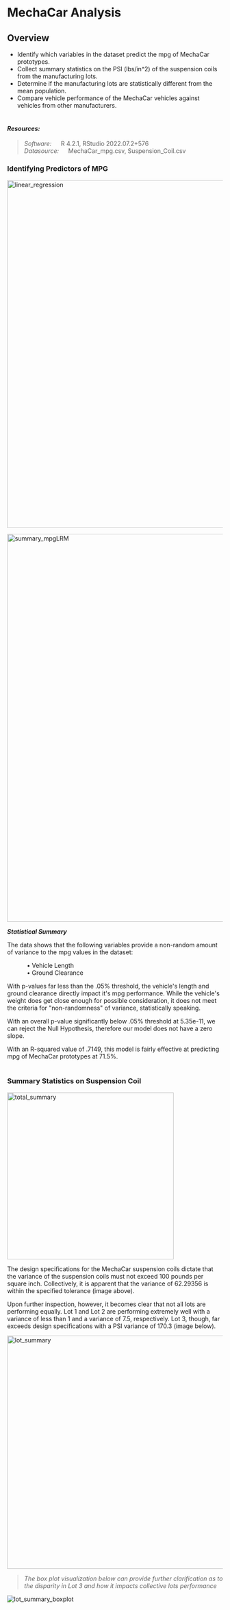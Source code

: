 # MechaCar Analysis

## Overview 
* Identify which variables in the dataset predict the mpg of MechaCar prototypes.
* Collect summary statistics on the PSI (lbs/in^2) of the suspension coils from the manufacturing lots.
* Determine if the manufacturing lots are statistically different from the mean population.
* Compare vehicle performance of the MechaCar vehicles against vehicles from other manufacturers. <br> <br>

#### ***Resources:*** <br>
>
> *Software:* &emsp; R 4.2.1, RStudio 2022.07.2+576 <br>
> *Datasource:* &emsp; MechaCar_mpg.csv, Suspension_Coil.csv <br>

### Identifying Predictors of MPG

<img width="811" alt="linear_regression" src="https://user-images.githubusercontent.com/108758105/202879337-a13d2e43-34d2-4f4b-80b7-8cd45867c220.png"> <br> 

<img width="905" alt="summary_mpgLRM" src="https://user-images.githubusercontent.com/108758105/202879402-e8347ce8-6bf4-4fc0-ba1d-b95bb5368ae2.png">

***Statistical Summary***

The data shows that the following variables provide a non-random amount of variance to the mpg values in the dataset: 

&emsp;&emsp;&emsp; • Vehicle Length <br>
&emsp;&emsp;&emsp; • Ground Clearance <br>

With p-values far less than the .05% threshold, the vehicle's length and ground clearance directly impact it's mpg performance.  While the vehicle's weight does get close enough for possible consideration, it does not meet the criteria for "non-randomness" of variance, statistically speaking.

With an overall p-value significantly below .05% threshold at 5.35e-11, we can reject the Null Hypothesis, therefore our model does not have a zero slope.

With an R-squared value of .7149, this model is fairly effective at predicting mpg of MechaCar prototypes at 71.5%. <br> <br>


### Summary Statistics on Suspension Coil

<img width="389" alt="total_summary" src="https://user-images.githubusercontent.com/108758105/202886078-410c0212-f556-4cd1-9440-b40a7464901c.png">

The design specifications for the MechaCar suspension coils dictate that the variance of the suspension coils must not exceed 100 pounds per square inch. Collectively, it is apparent that the variance of 62.29356 is within the specified tolerance (image above). <br>

Upon further inspection, however, it becomes clear that not all lots are performing equally.  Lot 1 and Lot 2 are performing extremely well with a variance of less than 1 and a variance of 7.5, respectively.  Lot 3, though, far exceeds design specifications with a PSI variance of 170.3 (image below). <br>

<img width="544" alt="lot_summary" src="https://user-images.githubusercontent.com/108758105/202886328-42b93916-ca7b-497d-9dc3-dcde6fd0d1cb.png">

> *The box plot visualization below can provide further clarification as to the disparity in Lot 3 and how it impacts collective lots performance*

![lot_summary_boxplot](https://user-images.githubusercontent.com/108758105/202886525-929d68a3-f743-43c5-901b-956e7e60a822.png)

